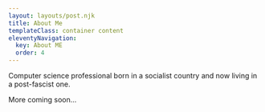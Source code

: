 ```yaml
---
layout: layouts/post.njk
title: About Me
templateClass: container content
eleventyNavigation:
  key: About ME
  order: 4
---
```


Computer science professional born in a socialist country and now living in a post-fascist one.

More coming soon...
